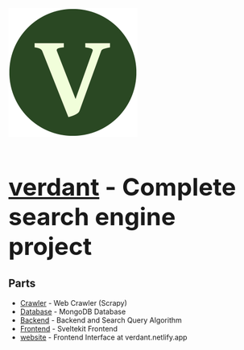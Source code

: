 <img style="width: 256px; height: 256px" src="images/V-3.png" /><h1 style="font-size: 48px"><a href="https://verdant.netlify.app">verdant</a> - Complete search engine project</h1>

## Parts
- [Crawler](crawler/README.md) - Web Crawler (Scrapy)
- [Database](database/README.md) - MongoDB Database
- [Backend](backend/README.md) - Backend and Search Query Algorithm
- [Frontend](frontend/README.md) - Sveltekit Frontend
- [website](website/README.md) - Frontend Interface at verdant.netlify.app



